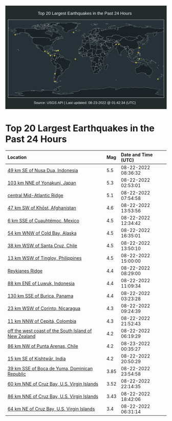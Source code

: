 ![Map](./map.png)

# Top 20 Largest Earthquakes in the Past 24 Hours

| Location | Mag | Date and Time (UTC) |
|:---|:---|:---|
| [49 km SE of Nusa Dua, Indonesia](https://earthquake.usgs.gov/earthquakes/eventpage/us6000icp4) | 5.5 | 08-22-2022 08:36:32 |
| [103 km NNE of Yonakuni, Japan](https://earthquake.usgs.gov/earthquakes/eventpage/us6000icmp) | 5.3 | 08-22-2022 02:53:01 |
| [central Mid-Atlantic Ridge](https://earthquake.usgs.gov/earthquakes/eventpage/us6000icp1) | 5.1 | 08-22-2022 07:54:58 |
| [47 km SW of Khōst, Afghanistan](https://earthquake.usgs.gov/earthquakes/eventpage/us6000icrr) | 4.6 | 08-22-2022 13:53:56 |
| [6 km SSE of Cuauhtémoc, Mexico](https://earthquake.usgs.gov/earthquakes/eventpage/us6000icrb) | 4.5 | 08-22-2022 12:34:42 |
| [54 km WNW of Cold Bay, Alaska](https://earthquake.usgs.gov/earthquakes/eventpage/us6000ictn) | 4.5 | 08-22-2022 16:35:01 |
| [38 km WSW of Santa Cruz, Chile](https://earthquake.usgs.gov/earthquakes/eventpage/us6000icrq) | 4.5 | 08-22-2022 13:50:10 |
| [13 km WSW of Tingloy, Philippines](https://earthquake.usgs.gov/earthquakes/eventpage/us6000ics1) | 4.5 | 08-22-2022 15:00:00 |
| [Reykjanes Ridge](https://earthquake.usgs.gov/earthquakes/eventpage/us6000icp3) | 4.4 | 08-22-2022 08:29:00 |
| [88 km ENE of Luwuk, Indonesia](https://earthquake.usgs.gov/earthquakes/eventpage/us6000icqz) | 4.4 | 08-22-2022 11:09:34 |
| [130 km SSE of Burica, Panama](https://earthquake.usgs.gov/earthquakes/eventpage/us6000icmw) | 4.4 | 08-22-2022 03:23:28 |
| [23 km WSW of Corinto, Nicaragua](https://earthquake.usgs.gov/earthquakes/eventpage/us6000icqi) | 4.3 | 08-22-2022 09:24:39 |
| [11 km NNW of Cepitá, Colombia](https://earthquake.usgs.gov/earthquakes/eventpage/us6000icw1) | 4.3 | 08-22-2022 21:52:43 |
| [off the west coast of the South Island of New Zealand](https://earthquake.usgs.gov/earthquakes/eventpage/us6000icnk) | 4.2 | 08-22-2022 06:19:29 |
| [86 km NW of Punta Arenas, Chile](https://earthquake.usgs.gov/earthquakes/eventpage/us6000icx6) | 4.2 | 08-23-2022 00:35:27 |
| [15 km SE of Kishtwār, India](https://earthquake.usgs.gov/earthquakes/eventpage/us6000icvq) | 4.2 | 08-22-2022 20:50:29 |
| [39 km SSE of Boca de Yuma, Dominican Republic](https://earthquake.usgs.gov/earthquakes/eventpage/pr2022234001) | 3.85 | 08-22-2022 23:54:58 |
| [60 km NNE of Cruz Bay, U.S. Virgin Islands](https://earthquake.usgs.gov/earthquakes/eventpage/pr2022234000) | 3.52 | 08-22-2022 22:14:35 |
| [86 km NNE of Cruz Bay, U.S. Virgin Islands](https://earthquake.usgs.gov/earthquakes/eventpage/pr71367433) | 3.43 | 08-22-2022 18:42:06 |
| [64 km NE of Cruz Bay, U.S. Virgin Islands](https://earthquake.usgs.gov/earthquakes/eventpage/pr71367348) | 3.4 | 08-22-2022 06:31:14 |
